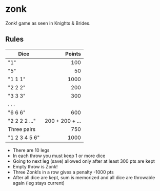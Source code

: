 # zonk
Zonk! game as seen in Knights & Brides.

## Rules
| Dice          | Points          |
|---------------|----------------:|
| "1"           | 100             |
| "5"           | 50              |
| "1 1 1"       | 1000            |
| "2 2 2"       | 200             |
| "3 3 3"       | 300             |
| . . .         |                 |
| "6 6 6"       | 600             |
| "2 2 2 2 ..." | 200 + 200 + ... |
| Three pairs   | 750             |
| "1 2 3 4 5 6" | 1000            |

 * There are 10 legs
 * In each throw you must keep 1 or more dice
 * Going to next leg (save) allowed only after at least 300 pts are kept
 * Empty throw is Zonk!
 * Three Zonk!s in a row gives a penalty -1000 pts
 * After all dice are kept, sum is memorized and all dice are throwable again (leg stays current)
